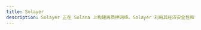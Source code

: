 ```yaml
---
title: Solayer
description: Solayer 正在 Solana 上构建再质押网络。Solayer 利用其经济安全性和优质执行作为去中心化云基础设施，为应用程序开发人员实现更高程度的共识和区块空间定制。
---
```


<PageHeader
  logo="/images/solayer/logo.png"
  coverImg="/images/solayer/cover.png"
  :links="links"
/>

<script setup>
const links = [
  { name: 'solayer.org', url: 'https://solayer.org/' },
  { name: 'X', url: 'https://x.com/solayer_labs' },
  { name: 'Doc', url: 'https://docs.solayer.org/getting-started/introduction' },
]
</script>

<style module>
</style>
